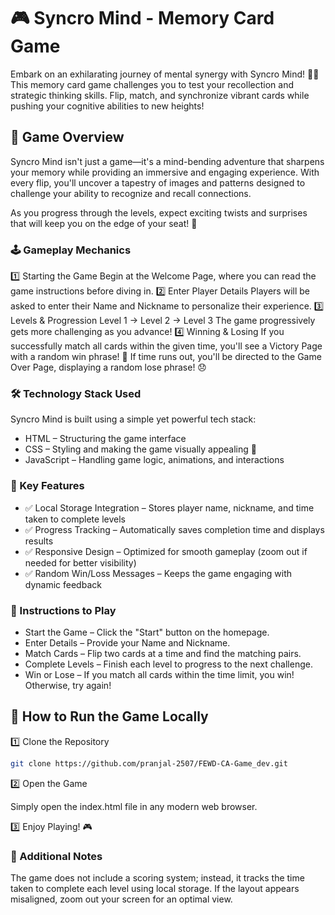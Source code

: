 # 🎮 Syncro Mind - Memory Card Game

Embark on an exhilarating journey of mental synergy with Syncro Mind! 🧠✨ This memory card game challenges you to test your recollection and strategic thinking skills. Flip, match, and synchronize vibrant cards while pushing your cognitive abilities to new heights!

## 🚀 Game Overview

Syncro Mind isn't just a game—it's a mind-bending adventure that sharpens your memory while providing an immersive and engaging experience. With every flip, you'll uncover a tapestry of images and patterns designed to challenge your ability to recognize and recall connections.

As you progress through the levels, expect exciting twists and surprises that will keep you on the edge of your seat! 🎲

### 🕹️ Gameplay Mechanics

  1️⃣ Starting the Game
Begin at the Welcome Page, where you can read the game instructions before diving in.
  2️⃣ Enter Player Details
Players will be asked to enter their Name and Nickname to personalize their experience.
  3️⃣ Levels & Progression
Level 1 → Level 2 → Level 3
The game progressively gets more challenging as you advance!
  4️⃣ Winning & Losing
If you successfully match all cards within the given time, you'll see a Victory Page with a random win phrase! 🎉
If time runs out, you'll be directed to the Game Over Page, displaying a random lose phrase! 😞


### 🛠️ Technology Stack Used
Syncro Mind is built using a simple yet powerful tech stack:

- HTML – Structuring the game interface
- CSS – Styling and making the game visually appealing 🎨
- JavaScript – Handling game logic, animations, and interactions

### 📌 Key Features

- ✅ Local Storage Integration – Stores player name, nickname, and time taken to complete levels
- ✅ Progress Tracking – Automatically saves completion time and displays results
- ✅ Responsive Design – Optimized for smooth gameplay (zoom out if needed for better visibility)
- ✅ Random Win/Loss Messages – Keeps the game engaging with dynamic feedback


### 📖 Instructions to Play
- Start the Game – Click the "Start" button on the homepage.
- Enter Details – Provide your Name and Nickname.
- Match Cards – Flip two cards at a time and find the matching pairs.
- Complete Levels – Finish each level to progress to the next challenge.
- Win or Lose – If you match all cards within the time limit, you win! Otherwise, try again!

## 🔧 How to Run the Game Locally

1️⃣ Clone the Repository

```sh
git clone https://github.com/pranjal-2507/FEWD-CA-Game_dev.git
```

2️⃣ Open the Game

Simply open the index.html file in any modern web browser.

3️⃣ Enjoy Playing! 🎮

### 📌 Additional Notes
The game does not include a scoring system; instead, it tracks the time taken to complete each level using local storage.
If the layout appears misaligned, zoom out your screen for an optimal view.
